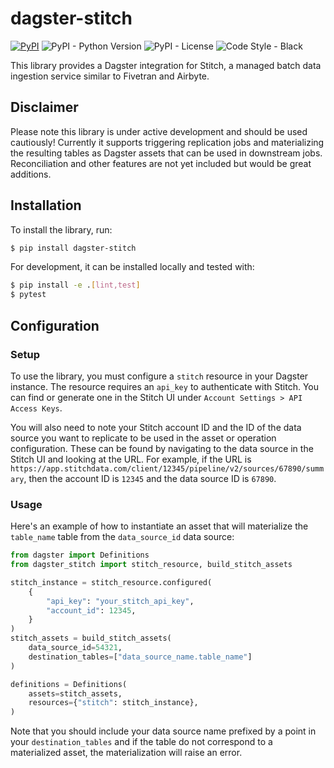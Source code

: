 # dagster-stitch

[![PyPI](https://img.shields.io/pypi/v/dagster-stitch?color=gr)](https://pypi.org/project/dagster-stitch/#description)
![PyPI - Python Version](https://img.shields.io/badge/dynamic/json?query=info.requires_python&label=python&url=https%3A%2F%2Fpypi.org%2Fpypi%2Fdagster-stitch%2Fjson)
![PyPI - License](https://img.shields.io/pypi/l/dagster-stitch)
![Code Style - Black](https://img.shields.io/badge/code%20style-black-black)

This library provides a Dagster integration for Stitch, a managed batch data ingestion service similar to Fivetran and Airbyte.

## Disclaimer

Please note this library is under active development and should be used cautiously! Currently it supports triggering replication jobs and materializing the resulting tables as Dagster assets that can be used in downstream jobs. Reconciliation and other features are not yet included but would be great additions.

## Installation

To install the library, run:

```bash
$ pip install dagster-stitch
```

For development, it can be installed locally and tested with:

```bash
$ pip install -e .[lint,test]
$ pytest
```

## Configuration

### Setup

To use the library, you must configure a `stitch` resource in your Dagster instance. The resource requires an `api_key` to authenticate with Stitch. You can find or generate one in the Stitch UI under `Account Settings > API Access Keys`.

You will also need to note your Stitch account ID and the ID of the data source you want to replicate to be used in the asset or operation configuration. These can be found by navigating to the data source in the Stitch UI and looking at the URL. For example, if the URL is `https://app.stitchdata.com/client/12345/pipeline/v2/sources/67890/summary`, then the account ID is `12345` and the data source ID is `67890`.

### Usage

Here's an example of how to instantiate an asset that will materialize the `table_name` table from the `data_source_id` data source:

```python
from dagster import Definitions
from dagster_stitch import stitch_resource, build_stitch_assets

stitch_instance = stitch_resource.configured(
    {
        "api_key": "your_stitch_api_key",
        "account_id": 12345,
    }
)
stitch_assets = build_stitch_assets(
    data_source_id=54321,
    destination_tables=["data_source_name.table_name"]
)

definitions = Definitions(
    assets=stitch_assets,
    resources={"stitch": stitch_instance},
)
```

Note that you should include your data source name prefixed by a point in your `destination_tables` and if the table do not correspond to a materialized asset, the materialization will raise an error.
